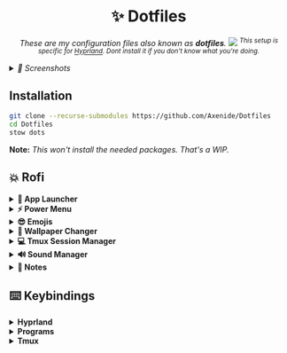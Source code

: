 <h1 align="center">✨ Dotfiles</h1>

<p align="center">
    <i>These are my configuration files also known as <b>dotfiles</b>.
<img src="https://github.com/Axenide/Dotfiles/assets/66109459/9d30d4da-9e68-4b48-905b-0c43fa3f49a4">
        <sup>
            This setup is specific for <a href="https://github.com/hyprwm/Hyprland">Hyprland</a>. Dont install it if you don't know what you're doing.
        </sup></i>
</p>

<details>
<summary><i>
📸 Screenshots
</i></summary>
<sup>Tomorrow. I need to sleep. uwu</sup>
</details>

## Installation
```bash
git clone --recurse-submodules https://github.com/Axenide/Dotfiles
cd Dotfiles
stow dots
```
**Note:** *This won't install the needed packages. That's a WIP.*
## 💥 Rofi
<b>
<details>
  <summary>🚀 App Launcher</summary>
  <img src="https://github.com/Axenide/Dotfiles/assets/66109459/21526780-7475-4602-879c-a41068a9ba97">
</details>

<details>
  <summary>⚡ Power Menu</summary>
  <img src="https://github.com/Axenide/Dotfiles/assets/66109459/686ca869-9db2-46ce-88de-a241fd084ac9">
</details>

<details>
  <summary>😎 Emojis</summary>
  <img src="https://github.com/Axenide/Dotfiles/assets/66109459/829217a1-451d-4c33-b051-f7714b100245">
</details>

<details>
  <summary>🎨 Wallpaper Changer</summary>
  <img src="https://github.com/Axenide/Dotfiles/assets/66109459/85ac16a4-8ec8-4f59-a197-49e2c3ea91d8">
</details>

<details>
  <summary>💻 Tmux Session Manager</summary>
  <img src="https://github.com/Axenide/Dotfiles/assets/66109459/df531fce-184a-4b80-82d0-2e7da3e7f0dc">
</details>

<details>
  <summary>🔊 Sound Manager</summary>
  <img src="https://github.com/Axenide/Dotfiles/assets/66109459/3cbbdba4-8036-463c-8553-dfc3b1ffab69">
</details>

<details>
  <summary>📝 Notes</summary>
  <img src="https://github.com/Axenide/Dotfiles/assets/66109459/3d0b78aa-9f5a-416e-b3fe-f65ca28c9dca">
</details>
</b>

## ⌨️ Keybindings

<details>
<summary><b>Hyprland</b></summary>

| Keys                                         | Action                          |
|---------------------------------------------:|:--------------------------------|
| `SUPER + C`                                  | Close window                    |
| `SUPER + SHIFT + Escape`                     | Exit Hyprland                   |
| `SUPER + B`                                  | Hide Waybar                     |
| `SUPER + ALT + B`                            | Restart Waybar                  |
| `SUPER + Space`                              | Toggle tiled/floating           |
| `SUPER + P`                                  | Toggle pseudo-tiling            |
| `SUPER + D`                                  | Toggle split                    |
| `SUPER + F`                                  | Fullscreen                      |
| `SUPER + SHIFT + F`                          | Fake Fullscreen                 |
| `SUPER + ALT + F`                            | Maximize                        |
| `SUPER + Y`                                  | Pin window                      |
| `SUPER + G`                                  | Center window                   |
| `SUPER + Arrows or H,J,K,L`                  | Move window focus               |
| `SUPER + SHIFT + Arrows or H,J,K,L`          | Move tiled window               |
| `SUPER + CONTROL + Arrows or H,J,K,L`        | Resize window                   |
| `SUPER + ALT + Arrows or H,J,K,L`            | Move floating window            |
| `SUPER + [1-9][0]`                           | Change workspace [1-10]         |
| `SUPER + SHIFT + [1-9][0]`                   | Move window to workspace [1-10] |
| `SUPER + Z`                                  | Go to previous workspace        |
| `SUPER + SHIFT + Z`<br>`SUPER + Scroll Down` | Go to previous active workspace |
| `SUPER + X`                                  | Go to next workspace            |
| `SUPER + SHIFT + X`<br>`SUPER + Scroll Up`   | Go to next active workspace     |
| `SUPER + Left Click`                         | Drag window                     |
| `SUPER + Right Click`                        | Drag resize window              |

</details>

<details>
<summary><b>Programs</b></summary>

| Keys                                         | Action                          |
|---------------------------------------------:|:--------------------------------|
| `SUPER + RETURN`                             | Open Kitty terminal             |
| `SUPER + SHIFT + RETURN`                     | Open floating Kitty terminal    |
| `SUPER + ALT + RETURN`                       | Open Kitty with slurp           |
| `SUPER + T`                                  | Tmux Session Manager            |
| `SUPER + E`                                  | File explorer                   |
| `SUPER + SHIFT + E`                          | Floating file explorer          |
| `SUPER + W`                                  | Firefox                         |
| `SUPER + SHIFT + W`                          | Private Firefox                 |
| `SUPER + R`                                  | App Launcher                    |
| `SUPER + Escape`                             | Powermenu                       |
| `SUPER + .`                                  | Emojis                          |
| `SUPER + ,`                                  | Wallpaper Selector              |
| `SUPER + V`                                  | Sound Manager                   |
| `SUPER + N`                                  | Notes                           |
| `Print`                                      | Save and copy screenshot        |
| `SHIFT + Print`                              | Copy screenshot                 |
| `SUPER + S`                                  | Save and copy area screenshot   |
| `SUPER + SHIFT + S`                          | Copy area screenshot            |

</details>

<details>
<summary><b>Tmux</b></summary>

***PREFIX** is set to `CTRL + Space`.*
| Keys                | Action                          |
|--------------------:|:--------------------------------|
| `PREFIX + c`        | Create window                   |
| `SHIFT + ALT + H,L` | Navigate windows                |
| `PREFIX + [1-9]`    | Change to window from 1 to 9    |
| `PREFIX + &`        | Kill window                     |
| `PREFIX + /`        | Vertical split                  |
| `PREFIX + -`        | Horizontal split                |
| `CTRL + H,J,K,L`    | Navigate panes                  |
| `PREFIX + { or }`   | Swap pane position              |
| `PREFIX + q`        | Go to pane pressing a number    |
| `PREFIX + x`        | Kill pane                       |
| `PREFIX + s`        | List sessions                   |
| `PREFIX + w`        | List windows                    |
| `PREFIX + [`        | Yank mode (copy)                |
| `v`                 | Start selection                 |
| `CTRL + v`          | Toggle rectangle/line selection |
| `y`                 | Yank selection                  |

</details>

